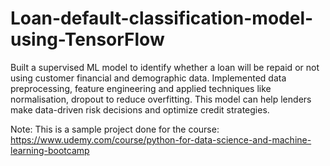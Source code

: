 # Loan-default-classification-model-using-TensorFlow
Built a supervised ML model to identify whether a loan will be repaid or not using customer financial and demographic data. Implemented data preprocessing, feature engineering and applied techniques like normalisation, dropout to reduce overfitting. This model can help lenders make data-driven risk decisions and optimize credit strategies.

Note: This is a sample project done for the course: https://www.udemy.com/course/python-for-data-science-and-machine-learning-bootcamp
